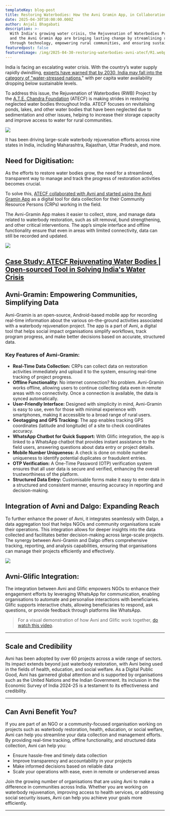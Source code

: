 ```yaml
---
templateKey: blog-post
title: Restoring Waterbodies: How the Avni Gramin App, in Collaboration with ATECF, is Making a Lasting Impact
date: 2025-04-30T10:00:00.000Z
author: Anjali Bhagabati
description: >-
  With India's growing water crisis, the Rejuvenation of Waterbodies Project by ATECF 
  and the Avni Gramin App are bringing lasting change by streamlining restoration efforts 
  through technology, empowering rural communities, and ensuring sustainable water access.
featuredpost: false
featuredimage: /img/2025-04-30-restoring-waterbodies-avni-atecf/R1.webp
---
```


India is facing an escalating water crisis. With the country’s water supply rapidly dwindling, [experts have warned that by 2030, India may fall into the category of "water-stressed nations](https://economictimes.indiatimes.com/news/economy/agriculture/by-2030-indias-water-demand-to-be-twice-the-available-supply-indicating-severe-water-scarcity-report/articleshow/64679218.cms?from=mdr)," with per capita water availability dropping below sustainable levels.

To address this issue, the Rejuvenation of Waterbodies (RWB) Project by the [A.T.E. Chandra Foundation](https://www.ategroup.com/csr/#tab2) (ATECF) is making strides in restoring neglected water bodies throughout India. ATECF focuses on revitalising ponds, lakes, and other water bodies that have been neglected due to sedimentation and other issues, helping to increase their storage capacity and improve access to water for rural communities.

<div style="width: 70%">
    <img src="/img/2025-04-30-restoring-waterbodies-avni-atecf/R1.webp">
</div>


It has been driving large-scale waterbody rejuvenation efforts across nine states in India, including Maharashtra, Rajasthan, Uttar Pradesh, and more.


## Need for Digitisation:

As the efforts to restore water bodies grow, the need for a streamlined, transparent way to manage and track the progress of restoration activities becomes crucial.

To solve this, [ATECF collaborated with Avni and started using the Avni Gramin App](https://projecttech4dev.org/waterbody-rejuvenation-project-a-t-e-chandra-foundation/) as a digital tool for data collection for their Community Resource Persons (CRPs) working in the field.

The Avni-Gramin App makes it easier to collect, store, and manage data related to waterbody restoration, such as silt removal, bund strengthening, and other critical interventions. The app’s simple interface and offline functionality ensure that even in areas with limited connectivity, data can still be recorded and updated.

<div style="width: 70%">
    <img src="/img/2025-04-30-restoring-waterbodies-avni-atecf/R3.webp">
</div>

## [Case Study: ATECF Rejuvenating Water Bodies | Open-sourced Tool in Solving India's Water Crisis](https://www.youtube.com/watch?v=TRXE63EmLGY)


## Avni-Gramin: Empowering Communities, Simplifying Data

Avni-Gramin is an open-source, Android-based mobile app for recording real-time information about the various on-the-ground activities associated with a waterbody rejuvenation project. The app is a part of Avni, a digital tool that helps social impact organisations simplify workflows, track program progress, and make better decisions based on accurate, structured data.

### Key Features of Avni-Gramin:

- **Real-Time Data Collection:** CRPs can collect data on restoration activities immediately and upload it to the system, ensuring real-time tracking of project progress.
- **Offline Functionality:** No internet connection? No problem. Avni-Gramin works offline, allowing users to continue collecting data even in remote areas with no connectivity. Once a connection is available, the data is synced automatically.
- **User-Friendly Interface:** Designed with simplicity in mind, Avni-Gramin is easy to use, even for those with minimal experience with smartphones, making it accessible to a broad range of rural users.
- **Geotagging and GPS Tracking:** The app enables tracking GPS coordinates (latitude and longitude) of a site to check coordinates accuracy.
- **WhatsApp Chatbot for Quick Support:** With Glific integration, the app is linked to a WhatsApp chatbot that provides instant assistance to the field users, answering questions about data entry or project details.
- **Mobile Number Uniqueness:** A check is done on mobile number uniqueness to identify potential duplicates or fraudulent entries.
- **OTP Verification:** A One-Time Password (OTP) verification system ensures that all user data is secure and verified, enhancing the overall trustworthiness of the platform.
- **Structured Data Entry:** Customisable forms make it easy to enter data in a structured and consistent manner, ensuring accuracy in reporting and decision-making.



## Integration of Avni and Dalgo: Expanding Reach

To further enhance the power of Avni, it integrates seamlessly with Dalgo, a data aggregation tool that helps NGOs and community organisations scale their operations. This integration allows for deeper insights into the data collected and facilitates better decision-making across large-scale projects. The synergy between Avni-Gramin and Dalgo offers comprehensive tracking, reporting, and analysis capabilities, ensuring that organisations can manage their projects efficiently and effectively.

<div style="width: 70%">
    <img src="/img/2025-04-30-restoring-waterbodies-avni-atecf/R2.webp">
</div>

## Avni-Glific Integration:

The integration between Avni and Glific empowers NGOs to enhance their engagement efforts by leveraging WhatsApp for communication, enabling organisations to automate and personalise interactions with beneficiaries. Glific supports interactive chats, allowing beneficiaries to respond, ask questions, or provide feedback through platforms like WhatsApp.

> For a visual demonstration of how Avni and Glific work together, [do watch this video](https://www.youtube.com/watch?v=MufJOHVUQh0).

---

## Scale and Credibility

Avni has been adopted by over 60 projects across a wide range of sectors. Its impact extends beyond just waterbody restoration, with Avni being used in the fields of health, education, and social welfare. As a Digital Public Good, Avni has garnered global attention and is supported by organisations such as the United Nations and the Indian Government. Its inclusion in the Economic Survey of India 2024-25 is a testament to its effectiveness and credibility.

---

## Can Avni Benefit You?

If you are part of an NGO or a community-focused organisation working on projects such as waterbody restoration, health, education, or social welfare, Avni can help you streamline your data collection and management efforts. By providing real-time tracking, offline functionality, and structured data collection, Avni can help you:

- Ensure hassle-free and timely data collection
- Improve transparency and accountability in your projects
- Make informed decisions based on reliable data
- Scale your operations with ease, even in remote or underserved areas

Join the growing number of organisations that are using Avni to make a difference in communities across India. Whether you are working on waterbody rejuvenation, improving access to health services, or addressing social security issues, Avni can help you achieve your goals more efficiently.

---
